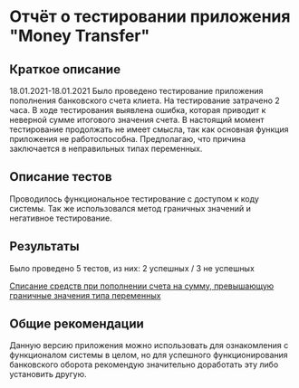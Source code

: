 # **Отчёт о тестировании приложения "Money Transfer"**

## **Краткое описание**
18.01.2021-18.01.2021 Было проведено тестирование приложения пополнения банковского счета клиета. На тестирование затрачено 2 часа. В ходе тестирования выявлена ошибка, которая приводит к неверной сумме итогового значения счета. 
В настоящий момент тестирование продолжать не имеет смысла, так как основная функция приложения не работоспособна. Предполагаю, что причина заключается в неправильных типах переменных. 

## **Описание тестов**
Проводилось функциональное тестирование с доступом к коду системы. Так же использовался метод граничных значений и негативное тестирование.

## **Результаты**
Было проведено 5 тестов, из них: 
2 успешных / 3 не успешных

[Списание средств при пополнении счета на сумму, превышающую граничные значения типа переменных](#https://github.com/Arenzon/Java-1.2.1/issues/1)

## **Общие рекомендации**
Данную версию приложения можно использовать для ознакомления с функционалом системы в целом, но для успешного функционирования банковского оборота рекомендую значительно доработать эту либо установить другую.